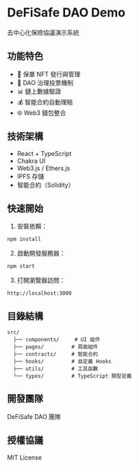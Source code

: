 # DeFiSafe DAO Demo

去中心化保險協議演示系統

## 功能特色

- 🔐 保單 NFT 發行與管理
- 🤝 DAO 治理投票機制
- 📊 鏈上數據驗證
- 💰 智能合約自動理賠
- 🌐 Web3 錢包整合

## 技術架構

- React + TypeScript
- Chakra UI
- Web3.js / Ethers.js
- IPFS 存儲
- 智能合約（Solidity）

## 快速開始

1. 安裝依賴：
```bash
npm install
```

2. 啟動開發服務器：
```bash
npm start
```

3. 打開瀏覽器訪問：
```
http://localhost:3000
```

## 目錄結構

```
src/
  ├── components/     # UI 組件
  ├── pages/         # 頁面組件
  ├── contracts/     # 智能合約
  ├── hooks/         # 自定義 Hooks
  ├── utils/         # 工具函數
  └── types/         # TypeScript 類型定義
```

## 開發團隊

DeFiSafe DAO 團隊

## 授權協議

MIT License 